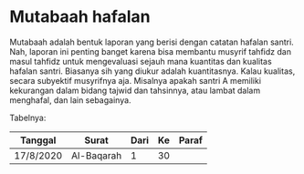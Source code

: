 # Mutabaah hafalan

Mutabaah adalah bentuk laporan yang berisi dengan catatan hafalan santri. Nah, laporan ini penting banget karena bisa membantu musyrif tahfidz dan masul tahfidz untuk mengevaluasi sejauh mana kuantitas dan kualitas hafalan santri. Biasanya sih yang diukur adalah kuantitasnya. Kalau kualitas, secara subyektif musyrifnya aja. Misalnya apakah santri A memiliki kekurangan dalam bidang tajwid dan tahsinnya, atau lambat dalam menghafal, dan lain sebagainya.

Tabelnya:

| Tanggal | Surat | Dari | Ke | Paraf |
|---|---|---|---|---|
| 17/8/2020 | Al-Baqarah | 1 | 30 | |